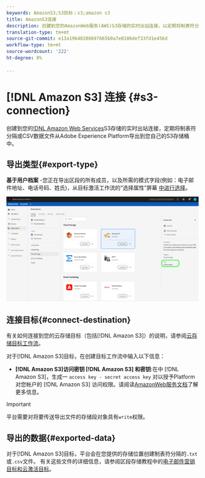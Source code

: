 ```yaml
---
keywords: AmazonS3;S3目标；s3;amazon s3
title: AmazonS3连接
description: 创建到您的AmazonWeb服务(AWS)S3存储的实时出站连接，以定期将制表符分隔或CSV数据文件从Adobe Experience Platform导出到您自己的S3存储桶中。
translation-type: tm+mt
source-git-commit: e13a19640208697665b0a7e0106def33fd1e456d
workflow-type: tm+mt
source-wordcount: '222'
ht-degree: 0%

---
```



# [!DNL Amazon S3] 连接  {#s3-connection}

创建到您的[!DNL Amazon Web Services](AWS)S3存储的实时出站连接，定期将制表符分隔或CSV数据文件从Adobe Experience Platform导出到您自己的S3存储桶中。

## 导出类型{#export-type}

**基于用户档案** -您正在导出区段的所有成员，以及所需的模式字段(例如：电子邮件地址、电话号码、姓氏)，从目标激活工作流的“选择属性”屏幕 [中进行选择](../../ui/activate-destinations.md#select-attributes)。

![AmazonS3用户档案出口型](../../assets/catalog/cloud-storage/amazon-s3/catalog.png)

## 连接目标{#connect-destination}

有关如何连接到您的云存储目标（包括[!DNL Amazon S3]）的说明，请参阅[云存储目标工作流](./workflow.md)。

对于[!DNL Amazon S3]目标，在创建目标工作流中输入以下信息：

* **[!DNL Amazon S3]访问密钥 [!DNL Amazon S3] 和密钥**:在中 [!DNL Amazon S3]，生成一 `access key - secret access key` 对以授予Platform对您帐户的 [!DNL Amazon S3] 访问权限。请阅读[AmazonWeb服务文档](https://docs.aws.amazon.com/IAM/latest/UserGuide/id_credentials_access-keys.html)了解更多信息。

>[!IMPORTANT]
>
>平台需要对将要传送导出文件的存储段对象具有`write`权限。

## 导出的数据{#exported-data}

对于[!DNL Amazon S3]目标，平台会在您提供的存储位置创建制表符分隔的`.txt`或`.csv`文件。 有关这些文件的详细信息，请参阅区段存储教程中的[电子邮件营销目标和云激活目标](../../ui/activate-destinations.md#esp-and-cloud-storage)。
